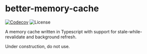 # better-memory-cache

<!-- [![Version](https://img.shields.io/npm/v/better-memory-cache)](https://www.npmjs.com/package/better-memory-cache)
[![Downloads](https://img.shields.io/npm/v/better-memory-cache)](https://www.npmjs.com/package/better-memory-cache) -->
[![Codecov](https://codecov.io/github/blex41/better-memory-cache/branch/main/graph/badge.svg?token=OR8OIEK4SN)](https://codecov.io/github/blex41/better-memory-cache)
![License](https://img.shields.io/github/license/blex41/better-memory-cache)

A memory cache written in Typescript with support for stale-while-revalidate and background refresh.

Under construction, do not use.
